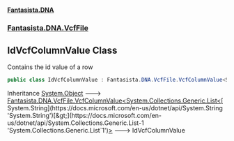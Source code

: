 #### [Fantasista.DNA](index.md 'index')
### [Fantasista.DNA.VcfFile](Fantasista.DNA.VcfFile.md 'Fantasista.DNA.VcfFile')

## IdVcfColumnValue Class

Contains the id value of a row

```csharp
public class IdVcfColumnValue : Fantasista.DNA.VcfFile.VcfColumnValue<System.Collections.Generic.List<string>>
```

Inheritance [System.Object](https://docs.microsoft.com/en-us/dotnet/api/System.Object 'System.Object') &#129106; [Fantasista.DNA.VcfFile.VcfColumnValue&lt;](Fantasista.DNA.VcfFile.VcfColumnValue_T_.md 'Fantasista.DNA.VcfFile.VcfColumnValue<T>')[System.Collections.Generic.List&lt;](https://docs.microsoft.com/en-us/dotnet/api/System.Collections.Generic.List-1 'System.Collections.Generic.List`1')[System.String](https://docs.microsoft.com/en-us/dotnet/api/System.String 'System.String')[&gt;](https://docs.microsoft.com/en-us/dotnet/api/System.Collections.Generic.List-1 'System.Collections.Generic.List`1')[&gt;](Fantasista.DNA.VcfFile.VcfColumnValue_T_.md 'Fantasista.DNA.VcfFile.VcfColumnValue<T>') &#129106; IdVcfColumnValue